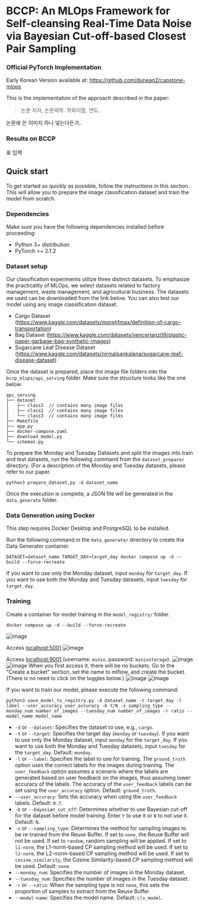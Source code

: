 # BCCP: An MLOps Framework for Self-cleansing Real-Time Data Noise via Bayesian Cut-off-based Closest Pair Sampling
### Official PyTorch Implementation

Early Korean Version available at: https://github.com/duneag2/capstone-mlops

This is the implementation of the approach described in the paper:

> 논문 저자, 논문제목. 학회이름, 연도.

논문에 쓴 이미지 하나 넣는다든가..

### Results on BCCP
표 입력

## Quick start
To get started as quickly as possible, follow the instructions in this section. This will allow you to prepare the image classification dataset and train the model from scratch.

### Dependencies
Make sure you have the following dependencies installed before proceeding:
- Python 3+ distribution
- PyTorch >= 2.1.2

### Dataset setup
Our classification experiments utilize three distinct datasets. To emphasize the practicality of MLOps, we select datasets related to factory management, waste management, and agricultural business. The datasets we used can be downloaded from the link below. You can also test our model using any image classification dataset.
- Cargo Dataset (https://www.kaggle.com/datasets/morph1max/definition-of-cargo-transportation)
- Bag Dataset (https://www.kaggle.com/datasets/vencerlanz09/plastic-paper-garbage-bag-synthetic-images)
- Sugarcane Leaf Disease Dataset (https://www.kaggle.com/datasets/nirmalsankalana/sugarcane-leaf-disease-dataset)

Once the dataset is prepared, place the image file folders into the `bccp_mlops/api_serving` folder. Make sure the structure looks like the one below.
```
api_serving
├── dataset
│   ├── class1  // contains many image files
│   ├── class2  // contains many image files
│   └── class3  // contains many image files
├── Makefile
├── app.py
├── docker-compose.yaml
├── download_model.py
└── schemas.py
```

To prepare the Monday and Tuesday Datasets and split the images into train and test datasets, run the following command from the `dataset_prepare/` directory. (For a description of the Monday and Tuesday datasets, please refer to our paper.
```
python3 prepare_dataset.py -d dataset_name
```

Once the execution is complete, a JSON file will be generated in the `data_generate` folder.

### Data Generation using Docker

This step requires Docker Desktop and PostgreSQL to be installed.

Run the following command in the `data_generate/` directory to create the Data Generator container.

```
DATASET=dataset_name TARGET_DAY=target_day docker compose up -d --build --force-recreate
```

If you want to use only the Monday dataset, input `monday` for `target_day`. If you want to use both the Monday and Tuesday datasets, input `tuesday` for `target_day`.

### Training

Create a container for model training in the `model_registry/` folder.

```
docker compose up -d --build --force-recreate
```

 ![image](https://github.com/duneag2/capstone-mlops/assets/137387521/f51d472d-3748-406c-b65c-664c7a8cf310)




  Access [localhost:5001](http://localhost:5001/) 
  ![image](https://github.com/duneag2/capstone-mlops/assets/137387521/ac82e811-0ed8-4b86-b287-537e045b9e0f)


  Access [localhost:9001](http://localhost:9001/) (username: `minio`, password: `miniostorage`).
  ![image](https://github.com/duneag2/capstone-mlops/assets/137387521/e4d6ad20-c912-4b6c-a9d9-b6b70dc8e0e7)
  ![image](https://github.com/duneag2/capstone-mlops/assets/137387521/b6bdf68a-5243-48de-a331-336661b4e4c1)
  When you first access it, there will be no buckets. Go to the "Create a bucket" section, set the name to mlflow, and create the bucket. (There is no need to click on the toggles below.)
  ![image](https://github.com/duneag2/capstone-mlops/assets/137387521/43c2f4c9-9cce-4087-891a-bcbb483a1106)
  ![image](https://github.com/duneag2/capstone-mlops/assets/137387521/7cac725f-50f1-49cb-9946-1ef7ce19b486)





If you want to train our model, please execute the following command:

```
python3 save_model_to_registry.py -d dataset_name -t target_day -l label --user_accuracy user_accuracy -b Y/N -s sampling_type --monday_num number_of_images --tuesday_num number_of_images -r ratio --model_name model_name
```
- `-d` or `--dataset`: Specifies the dataset to use, e.g., `cargo`.
- `-t` or `--target`: Specifies the target day (`monday` or `tuesday`). If you want to use only the Monday dataset, input `monday` for the `target_day`. If you want to use both the Monday and Tuesday datasets, input `tuesday` for the `target_day`. Default: `monday`.
- `-l` or `--label`: Specifies the label to use for training. The `ground_truth` option uses the correct labels for the images during training. The `user_feedback` option assumes a scenario where the labels are generated based on user feedback on the images, thus assuming lower accuracy of the labels. The accuracy of the `user_feedback` labels can be set using the `user_accuracy` option. Default: `ground_truth`.
- `--user_accuracy`: Sets the accuracy when using the `user_feedback` labels. Default: `0.7`.
- `-b` or `--bayesian_cut_off`: Determines whether to use Bayesian cut-off for the dataset before model training. Enter `Y` to use it or `N` to not use it. Default: `N`.
- `-s` or `--sampling_type`: Determines the method for sampling images to be re-trained from the Reuse Buffer. If set to `none`, the Reuse Buffer will not be used. If set to `random`, random sampling will be applied. If set to `l1-norm`, the L1-norm-based CP sampling method will be used. If set to `l2-norm`, the L2-norm-based CP sampling method will be used. If set to `cosine_similarity`, the Cosine Similarity-based CP sampling method will be used. Default: `none`.
- `--monday_num`: Specifies the number of images in the Monday dataset.
- `--tuesday_num`: Specifies the number of images in the Tuesday dataset.
- `-r` or `--ratio`: When the sampling type is not `none`, this sets the proportion of samples to extract from the Reuse Buffer.
- `--model-name`: Specifies the model name. Default: `cls_model`.
